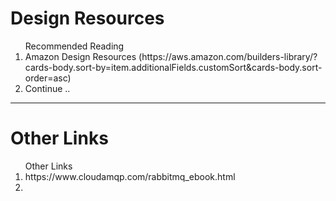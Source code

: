 <h1> Design Resources </h1>

<ol> Recommended Reading 

  <li> Amazon Design Resources (https://aws.amazon.com/builders-library/?cards-body.sort-by=item.additionalFields.customSort&cards-body.sort-order=asc)</li>
  <li> Continue .. 
</ol>

<hr>


<h1> Other Links </h1>
<ol> Other Links

  <li> https://www.cloudamqp.com/rabbitmq_ebook.html </li>
  <li> 
</ol>
